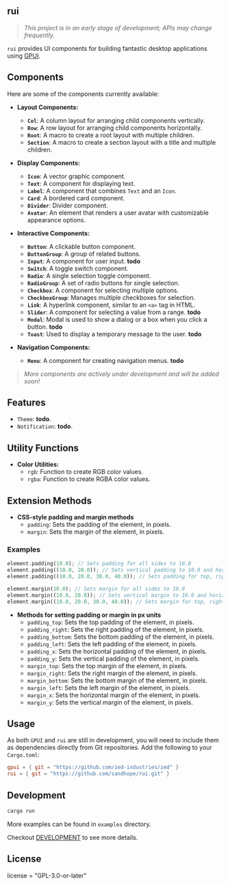 ## rui

> _This project is in an early stage of development; APIs may change frequently._

`rui` provides UI components for building fantastic desktop applications using [GPUI](https://gpui.rs).

## Components

Here are some of the components currently available:

- **Layout Components:**
  - **`Col`**: A column layout for arranging child components vertically.
  - **`Row`**: A row layout for arranging child components horizontally.
  - **`Root`**: A macro to create a root layout with multiple children.
  - **`Section`**: A macro to create a section layout with a title and multiple children.

- **Display Components:**
  - **`Icon`**: A vector graphic component.
  - **`Text`**: A component for displaying text.
  - **`Label`**: A component that combines `Text` and an `Icon`.
  - **`Card`**: A bordered card component.
  - **`Divider`**: Divider component.
  - **`Avatar`**: An element that renders a user avatar with customizable appearance options.

- **Interactive Components:**
  - **`Button`**: A clickable button component.
  - **`ButtonGroup`**: A group of related buttons.
  - **`Input`**: A component for user input. __todo__
  - **`Switch`**: A toggle switch component.
  - **`Radio`**: A single selection toggle component.
  - **`RadioGroup`**: A set of radio buttons for single selection.
  - **`Checkbox`**: A component for selecting multiple options.
  - **`CheckboxGroup`**: Manages multiple checkboxes for selection.
  - **`Link`**: A hyperlink component, similar to an `<a>` tag in HTML.
  - **`Slider`**: A component for selecting a value from a range. __todo__
  - **`Modal`**: Modal is used to show a dialog or a box when you click a button. __todo__
  - **`Toast`**: Used to display a temporary message to the user. __todo__

- **Navigation Components:**
  - **`Menu`**: A component for creating navigation menus. __todo__

> _More components are actively under development and will be added soon!_

## Features

- `Theme`: __todo__.
- `Notification`: __todo__.

## Utility Functions

- **Color Utilities:**
  - `rgb`: Function to create RGB color values.
  - `rgba`: Function to create RGBA color values.

## Extension Methods

- **CSS-style padding and margin methods**
  - `padding`: Sets the padding of the element, in pixels.
  - `margin`: Sets the margin of the element, in pixels.

### Examples

```rust
element.padding(10.0); // Sets padding for all sides to 10.0
element.padding((10.0, 20.0)); // Sets vertical padding to 10.0 and horizontal padding to 20.0
element.padding((10.0, 20.0, 30.0, 40.0)); // Sets padding for top, right, bottom, and left respectively

element.margin(10.0); // Sets margin for all sides to 10.0
element.margin((10.0, 20.0)); // Sets vertical margin to 10.0 and horizontal margin to 20.0
element.margin((10.0, 20.0, 30.0, 40.0)); // Sets margin for top, right, bottom, and left respectively
```

- **Methods for setting padding or margin in px units**
  - `padding_top`: Sets the top padding of the element, in pixels.
  - `padding_right`: Sets the right padding of the element, in pixels.
  - `padding_bottom`: Sets the bottom padding of the element, in pixels.
  - `padding_left`: Sets the left padding of the element, in pixels.
  - `padding_x`: Sets the horizontal padding of the element, in pixels.
  - `padding_y`: Sets the vertical padding of the element, in pixels.
  - `margin_top`: Sets the top margin of the element, in pixels.
  - `margin_right`: Sets the right margin of the element, in pixels.
  - `margin_bottom`: Sets the bottom margin of the element, in pixels.
  - `margin_left`: Sets the left margin of the element, in pixels.
  - `margin_x`: Sets the horizontal margin of the element, in pixels.
  - `margin_y`: Sets the vertical margin of the element, in pixels.

## Usage

As both `GPUI` and `rui` are still in development, you will need to include them as dependencies directly from Git repositories. Add the following to your `Cargo.toml`:

```toml
gpui = { git = "https://github.com/zed-industries/zed" }
rui = { git = "https://github.com/sandhope/rui.git" }
```

## Development

```bash
cargo run
```

More examples can be found in `examples` directory.

Checkout [DEVELOPMENT](DEVELOPMENT) to see more details.

## License

license = "GPL-3.0-or-later"
